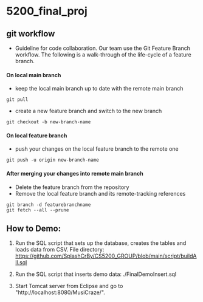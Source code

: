 # 5200_final_proj

## git workflow

- Guideline for code collaboration. Our team use the Git Feature Branch workflow. The following is a walk-through of the life-cycle of a feature branch.

#### On local main branch

- keep the local main branch up to date with the remote main branch
```
git pull
```

- create a new feature branch and switch to the new branch
```
git checkout -b new-branch-name
```

#### On local feature branch

- push your changes on the local feature branch to the remote one
```
git push -u origin new-branch-name
```

#### After merging your changes into remote main branch
- Delete the feature branch from the repository
- Remove the local feature branch and its remote-tracking references
```
git branch -d featurebranchname
git fetch --all --prune
```


## How to Demo:
1. Run the SQL script that sets up the database, creates the tables and loads data from CSV. File directory: https://github.com/SplashCrBy/CS5200_GROUP/blob/main/script/buildAll.sql

2. Run the SQL script that inserts demo data: ./FinalDemoInsert.sql

3. Start Tomcat server from Eclipse and go to "http://localhost:8080/MusiCraze/".